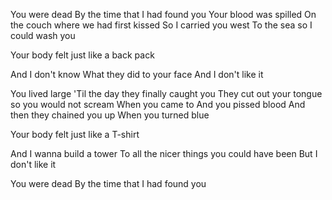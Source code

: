You were dead
By the time that I had found you
Your blood was spilled
On the couch where we had first kissed
So I carried you west
To the sea so I could wash you

Your body felt just like a back pack

And I don't know
What they did to your face
And I don't like it

You lived large
'Til the day they finally caught you
They cut out your tongue so you would not scream
When you came to
And you pissed blood
And then they chained you up
When you turned blue

Your body felt just like a T-shirt

And I wanna build a tower
To all the nicer things you could have been
But I don't like it

You were dead
By the time that I had found you


